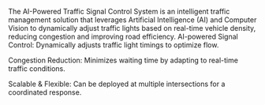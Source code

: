 The AI-Powered Traffic Signal Control System is an intelligent traffic management solution that leverages Artificial Intelligence (AI) and Computer Vision to dynamically adjust traffic lights based on real-time vehicle density, reducing congestion and improving road efficiency.
AI-powered Signal Control: Dynamically adjusts traffic light timings to optimize flow.

Congestion Reduction: Minimizes waiting time by adapting to real-time traffic conditions.

Scalable & Flexible: Can be deployed at multiple intersections for a coordinated response.
